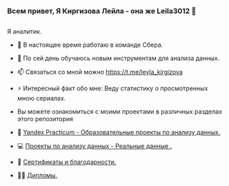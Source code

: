 ### Всем привет, Я Киргизова Лейла - она же Leila3012  👋

##
Я аналитик.



- 🔭 В настоящее время работаю в команде Сбера.
- 🌱 По сей день обучаюсь новым инструментам для анализа данных.
- 📫 Связаться со мной можно https://t.me/leyla_kirgizova
- ⚡ Интересный факт обо мне: Веду статистику о просмотренных мною сериалах.

-  Вы можете ознакомиться с моими проектами в различных разделах этого репозитория 
 
- 🏦  <a href="https://github.com/Leila3012/yandex_practicum/blob/2f8030bd8b3aa274fb56a45836e74afbe426ec87/README.md" target="_blank"> Yandex Practicum - Образовательные проекты по анализу данных.</a>
- 💻 <a href="">Проекты по анализу данных - Реальные данные  .</a>
- 📃 <a href="https://github.com/Leila3012/cert" target="_blank">Сертификаты и благодарности.</a>
- 🧑‍💻 <a href="" target="_blank"> Дипломы.</a>
